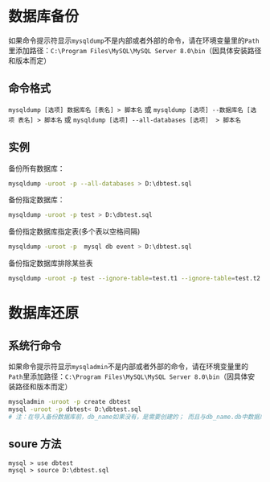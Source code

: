 # 数据库备份
如果命令提示符显示`mysqldump`不是内部或者外部的命令，请在环境变量里的`Path`里添加路径：`C:\Program Files\MySQL\MySQL Server 8.0\bin`（因具体安装路径和版本而定）
## 命令格式
`mysqldump [选项] 数据库名 [表名] > 脚本名`
或
`mysqldump [选项] --数据库名 [选项 表名] > 脚本名`
或
`mysqldump [选项] --all-databases [选项]  > 脚本名`

## 实例
备份所有数据库：
```bash
mysqldump -uroot -p --all-databases > D:\dbtest.sql
```

备份指定数据库：
```bash
mysqldump -uroot -p test > D:\dbtest.sql
```

备份指定数据库指定表(多个表以空格间隔)
```bash
mysqldump -uroot -p  mysql db event > D:\dbtest.sql
```
备份指定数据库排除某些表
```bash
mysqldump -uroot -p test --ignore-table=test.t1 --ignore-table=test.t2 > D:\dbtest.sql
```
# 数据库还原
## 系统行命令
如果命令提示符显示`mysqladmin`不是内部或者外部的命令，请在环境变量里的`Path`里添加路径：`C:\Program Files\MySQL\MySQL Server 8.0\bin`（因具体安装路径和版本而定）
```bash
mysqladmin -uroot -p create dbtest
mysql -uroot -p dbtest< D:\dbtest.sql
# 注：在导入备份数据库前，db_name如果没有，是需要创建的； 而且与db_name.db中数据库名是一样的才可以导入。
```

## soure 方法
```
mysql > use dbtest
mysql > source D:\dbtest.sql
```